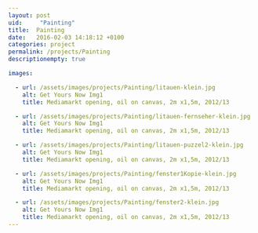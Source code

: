 ```yaml
---
layout: post
uid:     "Painting"
title:  Painting
date:   2016-02-03 14:18:12 +0100
categories: project
permalink: /projects/Painting
descriptionempty: true

images:

  - url: /assets/images/projects/Painting/litauen-klein.jpg
    alt: Get Yours Now Img1
    title: Mediamarkt opening, oil on canvas, 2m x1,5m, 2012/13

  - url: /assets/images/projects/Painting/litauen-fernseher-klein.jpg
    alt: Get Yours Now Img1
    title: Mediamarkt opening, oil on canvas, 2m x1,5m, 2012/13

  - url: /assets/images/projects/Painting/litauen-puzzel2-klein.jpg
    alt: Get Yours Now Img1
    title: Mediamarkt opening, oil on canvas, 2m x1,5m, 2012/13

  - url: /assets/images/projects/Painting/fenster1Kopie-klein.jpg
    alt: Get Yours Now Img1
    title: Mediamarkt opening, oil on canvas, 2m x1,5m, 2012/13

  - url: /assets/images/projects/Painting/fenster2-klein.jpg
    alt: Get Yours Now Img1
    title: Mediamarkt opening, oil on canvas, 2m x1,5m, 2012/13
---
```

